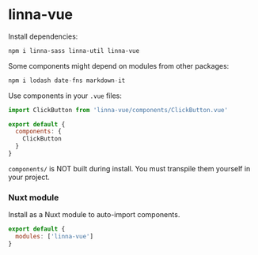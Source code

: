 # linna-vue

Install dependencies:

```sh
npm i linna-sass linna-util linna-vue
```

Some components might depend on modules from other packages:

```js
npm i lodash date-fns markdown-it
```

Use components in your `.vue` files:

```js
import ClickButton from 'linna-vue/components/ClickButton.vue'

export default {
  components: {
    ClickButton
  }
}
```

`components/` is NOT built during install. You must transpile them yourself in your project.


### Nuxt module

Install as a Nuxt module to auto-import components.

```js
export default {
  modules: ['linna-vue']
}
```

